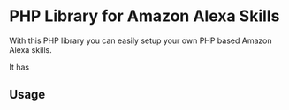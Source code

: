 # PHP Library for Amazon Alexa Skills

With this PHP library you can easily setup your own PHP based Amazon Alexa skills. 

It has 

## Usage

